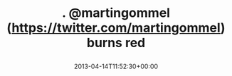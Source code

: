 ---
retweeted: false
source: <a href="http://erased4113706.com" rel="nofollow">erased4113706</a>
entities:
  hashtags: []
  symbols: []
  user_mentions:
  - name: Martin Gommel
    screen_name: martingommel
    indices:
    - '2'
    - '15'
    id_str: '192822115'
    id: '192822115'
  urls: []
display_text_range:
- '0'
- '25'
favorite_count: '2'
id_str: '323403385443348480'
truncated: false
retweet_count: '0'
id: '323403385443348480'
created_at: Sun Apr 14 11:52:30 +0000 2013
favorited: false
full_text: ". [@martingommel](https://twitter.com/martingommel) burns red"
lang: en
tags:
- pesos/twitter
date: '2013-04-14T11:52:30+00:00'
src: https://twitter.com/bascht/status/323403385443348480
original_url: https://twitter.com/bascht/status/323403385443348480
type: twitter_tweet
text: ". [@martingommel](https://twitter.com/martingommel) burns red"
title: ". @martingommel (https://twitter.com/martingommel) burns red\n"

---